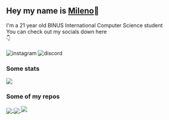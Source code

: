 ## Hey my name is [Mileno](https://milenovaldo.me)👋
I'm a 21 year old BINUS International Computer Science student
<br>
You can check out my socials down here 
<br>
👇 <br><br>
![instagram](https://img.shields.io/static/v1?logo=instagram&label=instagram&message=milenovaldo&color=E4405F&link=https://instagram.com/milenovaldo) ![discord](https://img.shields.io/static/v1?logo=discord&label=discord&message=itsr1p%236969&color=7289DA) 
### Some stats
<a href="https://github.com/milenovaldo">
  <img align="center" src="https://github-readme-stats.vercel.app/api/top-langs/?username=milenovaldo&layout=compact&theme=default" />
</a>

### Some of my repos
<a href="https://github.com/milenovaldo/binus-discord-bot">
  <img align="center" src="https://github-readme-stats.vercel.app/api/pin/?username=milenovaldo&repo=binus-discord-bot&theme=default" />
</a> 
<a href="https://github.com/milenovaldo/java-password-manager">
  <img align="center" src="https://github-readme-stats.vercel.app/api/pin/?username=milenovaldo&repo=java-password-manager&theme=default" />
</a> 
<a href="https://github.com/milenovaldo/number-converter-web">
  <img align="centet" src="https://github-readme-stats.vercel.app/api/pin/?username=milenovaldo&repo=number-converter-web" />
</a>
